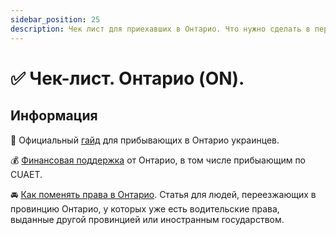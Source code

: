 ```yaml
---
sidebar_position: 25
description: Чек лист для приехавших в Онтарио. Что нужно сделать в первую очередь.
---
```

# ✅ Чек-лист. Онтарио (ON). 

## Информация

📖 Официальный [гайд](https://orientationontario.ca/sites/default/files/2022-05/O2O-Workbook-Ukrainian-2022.pdf) для прибывающих в Онтарио украинцев.  

💰 [Финансовая поддержка](https://www.ontario.ca/page/apply-emergency-assistance) от Онтарио, в том числе прибыающим по CUAET.

🚘 [Как поменять права в Онтарио](https://dvorik.ca/2020/07/drivers_license_ontario/). Cтатья  для людей, переезжающих в провинцию Онтарио, у которых уже есть водительские права, выданные другой провинцией или иностранным государством.

